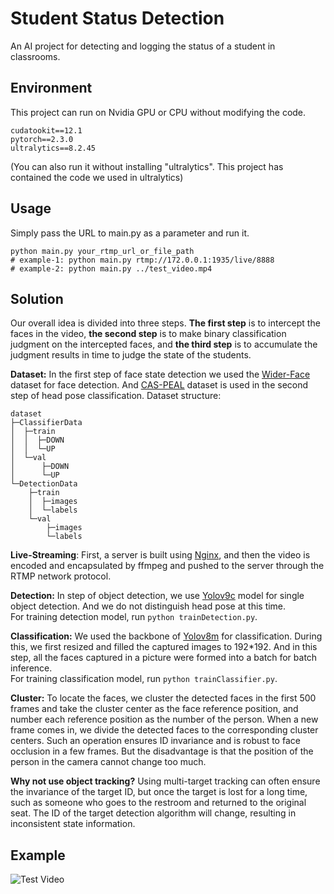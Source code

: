 # Student Status Detection
An AI project for detecting and logging the status of a student in classrooms.

## Environment
This project can run on Nvidia GPU or CPU without modifying the code.
````
cudatookit==12.1
pytorch==2.3.0 
ultralytics==8.2.45
````
(You can also run it without installing "ultralytics". 
This project has contained the code we used in ultralytics)

## Usage
Simply pass the URL to main.py as a parameter and run it.  
````
python main.py your_rtmp_url_or_file_path
# example-1: python main.py rtmp://172.0.0.1:1935/live/8888
# example-2: python main.py ../test_video.mp4
````

## Solution
Our overall idea is divided into three steps. 
**The first step** is to intercept the faces in the video, 
**the second step** is to make binary classification judgment 
on the intercepted faces, and **the third step** is 
to accumulate the judgment results in time to judge 
the state of the students.

**Dataset:** In the first step of face state detection we used 
the [Wider-Face](http://shuoyang1213.me/WIDERFACE/) dataset for face detection.
And [CAS-PEAL](http://www.jdl.link/peal/home.htm) dataset is used in the second step
of head pose classification.
Dataset structure:
````
dataset
├─ClassifierData
│  ├─train
│  │  ├─DOWN
│  │  └─UP
│  └─val
│      ├─DOWN
│      └─UP
└─DetectionData
    ├─train
    │  ├─images
    │  └─labels
    └─val
        ├─images
        └─labels
````

**Live-Streaming**: First, a server is built using [Nginx](https://nginx.org/), and then the video is encoded 
and encapsulated by ffmpeg and pushed to the server through the RTMP 
network protocol.

**Detection:** In step of object detection, we use [Yolov9c](https://github.com/ultralytics/ultralytics) model for 
single object detection. And we do not distinguish head pose at this time.  
For training detection model, run ``python trainDetection.py``.

**Classification:** We used the backbone of [Yolov8m](https://github.com/ultralytics/ultralytics) for classification. 
During this, we first resized and filled the captured images to 192*192. 
And in this step, all the faces captured in a picture were formed into 
a batch for batch inference.  
For training classification model, run ``python trainClassifier.py``.

**Cluster:** To locate the faces, we cluster the detected faces 
in the first 500 frames and take the cluster center as the face reference
position, and number each reference position as the number of the person. 
When a new frame comes in, we divide the detected faces to the 
corresponding cluster centers. Such an operation ensures ID invariance 
and is robust to face occlusion in a few frames. But the disadvantage 
is that the position of the person in the camera cannot change too much.

**Why not use object tracking?** Using multi-target tracking can often 
ensure the invariance of the target ID, but once the target is lost 
for a long time, such as someone who goes to the restroom and returned 
to the original seat. The ID of the target detection algorithm will change, 
resulting in inconsistent state information.

## Example
![Test Video](./example.gif)